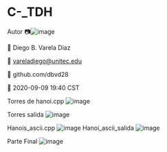 # C-_TDH
 Autor
📷![image](https://user-images.githubusercontent.com/60490932/92672063-11deee80-f2d5-11ea-9fa0-ccb3160d56bc.png)

👴 Diego B. Varela Diaz

📧 vareladiego@unitec.edu

🔗 github.com/dbvd28

📆 2020-09-09 19:40 CST

Torres de hanoi.cpp
![image](https://user-images.githubusercontent.com/60490932/92671917-bd3b7380-f2d4-11ea-8437-602eb5da7dac.png)


Torres salida
![image](https://user-images.githubusercontent.com/60490932/92671937-c6c4db80-f2d4-11ea-8334-eef1fa32b010.png)

Hanois_ascii.cpp
![image](https://user-images.githubusercontent.com/60490932/93259126-93fb6700-f75c-11ea-9d7d-8e2ad60f6917.png)
Hanoi_ascii_salida
![image](https://user-images.githubusercontent.com/60490932/93259153-a07fbf80-f75c-11ea-8e73-fb3f23bfa230.png)

Parte Final
![image](https://user-images.githubusercontent.com/60490932/94386674-7daebd00-0105-11eb-8225-4b883b0eac0d.png)

